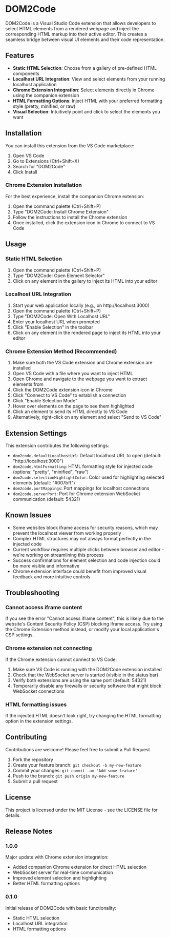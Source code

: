 # DOM2Code

DOM2Code is a Visual Studio Code extension that allows developers to select HTML elements from a rendered webpage and inject the corresponding HTML markup into their active editor. This creates a seamless bridge between visual UI elements and their code representation.

## Features

- **Static HTML Selection**: Choose from a gallery of pre-defined HTML components
- **Localhost URL Integration**: View and select elements from your running localhost application
- **Chrome Extension Integration**: Select elements directly in Chrome using the companion extension
- **HTML Formatting Options**: Inject HTML with your preferred formatting style (pretty, minified, or raw)
- **Visual Selection**: Intuitively point and click to select the elements you want

## Installation

You can install this extension from the VS Code marketplace:

1. Open VS Code
2. Go to Extensions (Ctrl+Shift+X)
3. Search for "DOM2Code"
4. Click Install

### Chrome Extension Installation

For the best experience, install the companion Chrome extension:

1. Open the command palette (Ctrl+Shift+P)
2. Type "DOM2Code: Install Chrome Extension"
3. Follow the instructions to install the Chrome extension
4. Once installed, click the extension icon in Chrome to connect to VS Code

## Usage

### Static HTML Selection

1. Open the command palette (Ctrl+Shift+P)
2. Type "DOM2Code: Open Element Selector"
3. Click on any element in the gallery to inject its HTML into your editor

### Localhost URL Integration

1. Start your web application locally (e.g., on http://localhost:3000)
2. Open the command palette (Ctrl+Shift+P)
3. Type "DOM2Code: Open With Localhost URL"
4. Enter your localhost URL when prompted
5. Click "Enable Selection" in the toolbar
6. Click on any element in the rendered page to inject its HTML into your editor

### Chrome Extension Method (Recommended)

1. Make sure both the VS Code extension and Chrome extension are installed
2. Open VS Code with a file where you want to inject HTML
3. Open Chrome and navigate to the webpage you want to extract elements from
4. Click the DOM2Code extension icon in Chrome
5. Click "Connect to VS Code" to establish a connection
6. Click "Enable Selection Mode"
7. Hover over elements on the page to see them highlighted
8. Click an element to send its HTML directly to VS Code
9. Alternatively, right-click on any element and select "Send to VS Code"

## Extension Settings

This extension contributes the following settings:

* `dom2code.defaultLocalhostUrl`: Default localhost URL to open (default: "http://localhost:3000")
* `dom2code.htmlFormatting`: HTML formatting style for injected code (options: "pretty", "minified", "raw")
* `dom2code.selectionHighlightColor`: Color used for highlighting selected elements (default: "#007bff")
* `dom2code.portMappings`: Port mappings for localhost connections
* `dom2code.serverPort`: Port for Chrome extension WebSocket communication (default: 54321)

## Known Issues

- Some websites block iframe access for security reasons, which may prevent the localhost viewer from working properly
- Complex HTML structures may not always format perfectly in the injected code
- Current workflow requires multiple clicks between browser and editor - we're working on streamlining this process
- Success confirmations for element selection and code injection could be more visible and informative
- Chrome extension interface could benefit from improved visual feedback and more intuitive controls

## Troubleshooting

### Cannot access iframe content

If you see the error "Cannot access iframe content", this is likely due to the website's Content Security Policy (CSP) blocking iframe access. Try using the Chrome Extension method instead, or modify your local application's CSP settings.

### Chrome extension not connecting

If the Chrome extension cannot connect to VS Code:
1. Make sure VS Code is running with the DOM2Code extension installed
2. Check that the WebSocket server is started (visible in the status bar)
3. Verify both extensions are using the same port (default: 54321)
4. Temporarily disable any firewalls or security software that might block WebSocket connections

### HTML formatting issues

If the injected HTML doesn't look right, try changing the HTML formatting option in the extension settings.

## Contributing

Contributions are welcome! Please feel free to submit a Pull Request.

1. Fork the repository
2. Create your feature branch: `git checkout -b my-new-feature`
3. Commit your changes: `git commit -am 'Add some feature'`
4. Push to the branch: `git push origin my-new-feature`
5. Submit a pull request

## License

This project is licensed under the MIT License - see the LICENSE file for details.

## Release Notes

### 1.0.0

Major update with Chrome extension integration:
- Added companion Chrome extension for direct HTML selection
- WebSocket server for real-time communication
- Improved element selection and highlighting
- Better HTML formatting options

### 0.1.0

Initial release of DOM2Code with basic functionality:
- Static HTML selection
- Localhost URL integration
- HTML formatting options 